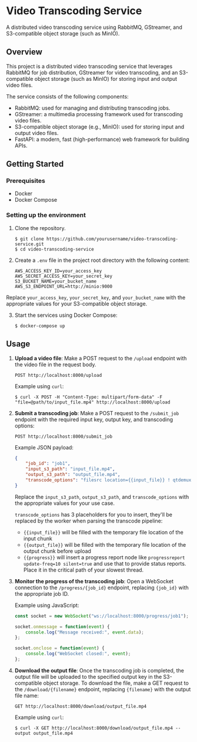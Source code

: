 # Video Transcoding Service

A distributed video transcoding service using RabbitMQ, GStreamer, and S3-compatible object storage (such as MinIO).

## Overview

This project is a distributed video transcoding service that leverages RabbitMQ for job distribution, GStreamer for video transcoding, and an S3-compatible object storage (such as MinIO) for storing input and output video files.

The service consists of the following components:

- RabbitMQ: used for managing and distributing transcoding jobs.
- GStreamer: a multimedia processing framework used for transcoding video files.
- S3-compatible object storage (e.g., MinIO): used for storing input and output video files.
- FastAPI: a modern, fast (high-performance) web framework for building APIs.

## Getting Started

### Prerequisites

- Docker
- Docker Compose

### Setting up the environment

1. Clone the repository.

    ```shell
    $ git clone https://github.com/yourusername/video-transcoding-service.git
    $ cd video-transcoding-service
    ```

2. Create a `.env` file in the project root directory with the following content:

    ```
    AWS_ACCESS_KEY_ID=your_access_key
    AWS_SECRET_ACCESS_KEY=your_secret_key
    S3_BUCKET_NAME=your_bucket_name
    AWS_S3_ENDPOINT_URL=http://minio:9000
    ```

Replace `your_access_key`, `your_secret_key`, and `your_bucket_name` with the appropriate values for your S3-compatible object storage.

3. Start the services using Docker Compose:

    ```shell
    $ docker-compose up
    ```

## Usage

1. **Upload a video file**: Make a POST request to the `/upload` endpoint with the video file in the request body.

    ```
    POST http://localhost:8000/upload
    ```

    Example using `curl`:

    ```shell
    $ curl -X POST -H "Content-Type: multipart/form-data" -F "file=@path/to/input_file.mp4" http://localhost:8000/upload
    ```

2. **Submit a transcoding job**: Make a POST request to the `/submit_job` endpoint with the required input key, output key, and transcoding options:

    ```
    POST http://localhost:8000/submit_job
    ```

    Example JSON payload:

    ```json
    {
        "job_id": "job1",
        "input_s3_path": "input_file.mp4",
        "output_s3_path": "output_file.mp4",
        "transcode_options": "filesrc location={{input_file}} ! qtdemux ! decodebin ! videoconvert ! x264enc ! {{progress}} ! mp4mux ! filesink location={{output_file}}"
    }
    ```

    Replace the `input_s3_path`, `output_s3_path`, and `transcode_options` with the appropriate values for your use case.

    `transcode_options` has 3 placeholders for you to insert, they'll be replaced by the worker when parsing the transcode pipeline:
    - `{{input_file}}` will be filled with the temporary file location of the input chunk
    - `{{output_file}}` will be filled with the temporary file location of the output chunk before upload
    - `{{progress}}` will insert a progress report node like `progressreport update-freq=10 silent=true` and use that to provide status reports. Place it in the critical path of your slowest thread.

3. **Monitor the progress of the transcoding job**: Open a WebSocket connection to the `/progress/{job_id}` endpoint, replacing `{job_id}` with the appropriate job ID.

    Example using JavaScript:

    ```javascript
    const socket = new WebSocket("ws://localhost:8000/progress/job1");

    socket.onmessage = function(event) {
        console.log("Message received:", event.data);
    };

    socket.onclose = function(event) {
        console.log("WebSocket closed:", event);
    };
    ```

4. **Download the output file**: Once the transcoding job is completed, the output file will be uploaded to the specified output key in the S3-compatible object storage. To download the file, make a GET request to the `/download/{filename}` endpoint, replacing `{filename}` with the output file name:

    ```
    GET http://localhost:8000/download/output_file.mp4
    ```

    Example using `curl`:

    ```shell
    $ curl -X GET http://localhost:8000/download/output_file.mp4 --output output_file.mp4
    ```
